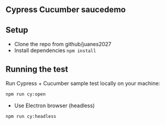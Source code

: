 ## Cypress Cucumber saucedemo

## Setup
* Clone the repo from github/juanes2027
* Install dependencies `npm install`
## Running the test
Run Cypress + Cucumber sample test locally on your machine:
```bash
npm run cy:open
```
* Use Electron browser (headless)
```bash
npm run cy:headless




